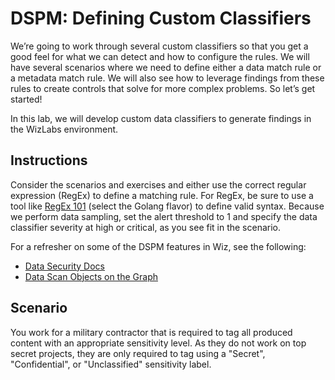 # DSPM: Defining Custom Classifiers

We’re going to work through several custom classifiers so that you get a good feel for what we can detect and how to configure the rules. We will have several scenarios where we need to define either a data match rule or a metadata match rule. We will also see how to leverage findings from these rules to create controls that solve for more complex problems. So let’s get started!

In this lab, we will develop custom data classifiers to generate findings in the WizLabs environment. 

## Instructions

Consider the scenarios and exercises and either use the correct regular expression (RegEx) to define a matching rule. For RegEx, be sure to use a tool like [RegEx 101](https://regex101.com/) (select the Golang flavor) to define valid syntax. Because we perform data sampling, set the alert threshold to 1 and specify the data classifier severity at high or critical, as you see fit in the scenario.

For a refresher on some of the DSPM features in Wiz, see the following:
- [Data Security Docs](https://docs.wiz.io/wiz-docs/docs/data-sec)
- [Data Scan Objects on the Graph](https://docs.wiz.io/wiz-docs/docs/data-security#data-scan-objects)

## Scenario

You work for a military contractor that is required to tag all produced content with an appropriate sensitivity level. As they do not work on top secret projects, they are only required to tag using a "Secret", "Confidential", or "Unclassified" sensitivity label. 
